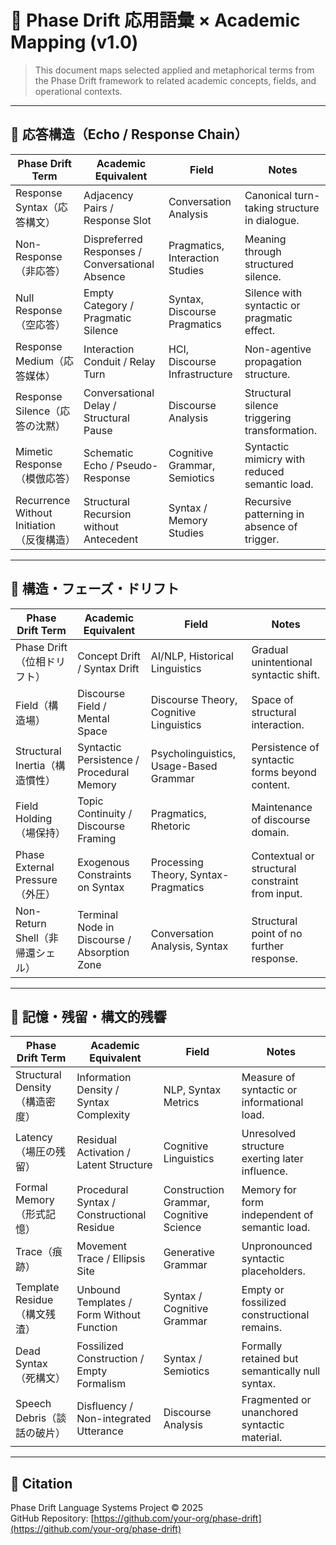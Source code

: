 
# 📘 Phase Drift 応用語彙 × Academic Mapping (v1.0)

> This document maps selected applied and metaphorical terms from the Phase Drift framework to related academic concepts, fields, and operational contexts.

---

## 🔹 応答構造（Echo / Response Chain）

| Phase Drift Term                     | Academic Equivalent                           | Field                                | Notes |
|-------------------------------------|-----------------------------------------------|--------------------------------------|-------|
| Response Syntax（応答構文）         | Adjacency Pairs / Response Slot               | Conversation Analysis                | Canonical turn-taking structure in dialogue. |
| Non-Response（非応答）             | Dispreferred Responses / Conversational Absence | Pragmatics, Interaction Studies     | Meaning through structured silence. |
| Null Response（空応答）             | Empty Category / Pragmatic Silence            | Syntax, Discourse Pragmatics         | Silence with syntactic or pragmatic effect. |
| Response Medium（応答媒体）         | Interaction Conduit / Relay Turn              | HCI, Discourse Infrastructure        | Non-agentive propagation structure. |
| Response Silence（応答の沈黙）       | Conversational Delay / Structural Pause       | Discourse Analysis                   | Structural silence triggering transformation. |
| Mimetic Response（模倣応答）         | Schematic Echo / Pseudo-Response              | Cognitive Grammar, Semiotics         | Syntactic mimicry with reduced semantic load. |
| Recurrence Without Initiation（反復構造） | Structural Recursion without Antecedent       | Syntax / Memory Studies              | Recursive patterning in absence of trigger. |

---

## 🔹 構造・フェーズ・ドリフト

| Phase Drift Term                     | Academic Equivalent                           | Field                                | Notes |
|-------------------------------------|-----------------------------------------------|--------------------------------------|-------|
| Phase Drift（位相ドリフト）         | Concept Drift / Syntax Drift                  | AI/NLP, Historical Linguistics       | Gradual unintentional syntactic shift. |
| Field（構造場）                     | Discourse Field / Mental Space                | Discourse Theory, Cognitive Linguistics | Space of structural interaction. |
| Structural Inertia（構造慣性）       | Syntactic Persistence / Procedural Memory     | Psycholinguistics, Usage-Based Grammar | Persistence of syntactic forms beyond content. |
| Field Holding（場保持）             | Topic Continuity / Discourse Framing          | Pragmatics, Rhetoric                 | Maintenance of discourse domain. |
| Phase External Pressure（外圧）     | Exogenous Constraints on Syntax               | Processing Theory, Syntax-Pragmatics | Contextual or structural constraint from input. |
| Non-Return Shell（非帰還シェル）     | Terminal Node in Discourse / Absorption Zone  | Conversation Analysis, Syntax        | Structural point of no further response. |

---

## 🔹 記憶・残留・構文的残響

| Phase Drift Term                     | Academic Equivalent                           | Field                                | Notes |
|-------------------------------------|-----------------------------------------------|--------------------------------------|-------|
| Structural Density（構造密度）      | Information Density / Syntax Complexity        | NLP, Syntax Metrics                  | Measure of syntactic or informational load. |
| Latency（場圧の残留）              | Residual Activation / Latent Structure         | Cognitive Linguistics                | Unresolved structure exerting later influence. |
| Formal Memory（形式記憶）           | Procedural Syntax / Constructional Residue     | Construction Grammar, Cognitive Science | Memory for form independent of semantic load. |
| Trace（痕跡）                      | Movement Trace / Ellipsis Site                 | Generative Grammar                   | Unpronounced syntactic placeholders. |
| Template Residue（構文残渣）        | Unbound Templates / Form Without Function      | Syntax / Cognitive Grammar           | Empty or fossilized constructional remains. |
| Dead Syntax（死構文）               | Fossilized Construction / Empty Formalism      | Syntax / Semiotics                   | Formally retained but semantically null syntax. |
| Speech Debris（談話の破片）         | Disfluency / Non-integrated Utterance          | Discourse Analysis                   | Fragmented or unanchored syntactic material. |

---

## 🧠 Citation

Phase Drift Language Systems Project © 2025  
GitHub Repository: [https://github.com/your-org/phase-drift](https://github.com/your-org/phase-drift)
